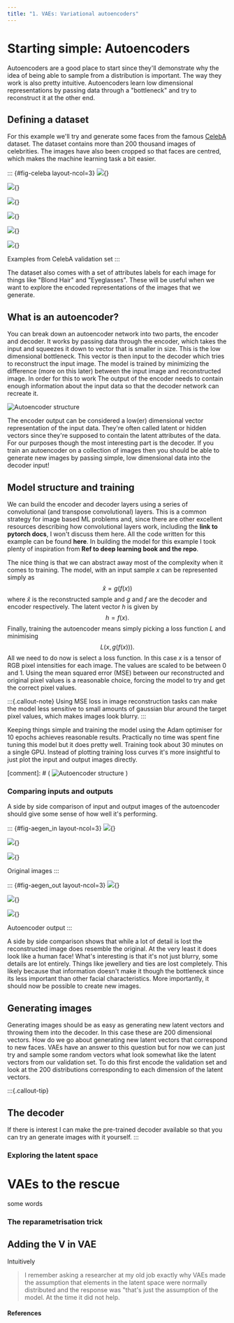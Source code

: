 ```yaml
---
title: "1. VAEs: Variational autoencoders"
---
```


# Starting simple: Autoencoders

Autoencoders are a good place to start since they'll demonstrate why the idea of being able to sample from a distribution is important. The way they work is also pretty intuitive. Autoencoders learn low dimensional representations by passing data through a "bottleneck" and try to reconstruct it at the other end. 



## Defining a dataset

For this example we'll try and generate some faces from the famous [CelebA](https://mmlab.ie.cuhk.edu.hk/projects/CelebA.html) dataset. The dataset contains more than 200 thousand images of celebrities. The images have also been cropped so that faces are centred, which makes the machine learning task a bit easier.

::: {#fig-celeba layout-ncol=3}
![](images/celebA_val_set_23.png){}

![](images/celebA_val_set_123.png){}

![](images/celebA_val_set_453.png){}

![](images/celebA_val_set_623.png){}

![](images/celebA_val_set_645.png){}

![](images/celebA_val_set_2645.png){}

Examples from CelebA validation set
:::

The dataset also comes with a set of attributes labels for each image for things like "Blond Hair" and "Eyeglasses". These will be useful when we want to explore the encoded representations of the images that we generate. 

## What is an autoencoder?

You can break down an autoencoder network into two parts, the encoder and decoder. 
It works by passing data through the encoder, which takes the input and squeezes it down to vector that is smaller in size. This is the low dimensional bottleneck. This vector is then input to the decoder which tries to reconstruct the input image. The model is trained by minimizing the difference (more on this later) between the input image and reconstructed image. In order for this to work The output of the encoder needs to contain enough information about the input data so that the decoder network can recreate it.

![Autoencoder structure](images/autoencoder_structure.png)

The encoder output can be considered a low(er) dimensional vector representation of the input data. They're often called latent or hidden vectors since they're supposed to contain the latent attributes of the data. For our purposes though the most interesting part is the decoder. If you train an autoencoder on a collection of images then you should be able to generate new images by passing simple, low dimensional data into the decoder input!


## Model structure and training

We can build the encoder and decoder layers using a series of convolutional (and transpose convolutional) layers. This is a common strategy for image based ML problems and, since there are other excellent resources describing how convolutional layers work, including the **link to pytorch docs**, I won't discuss them here. All the code written for this example can be found **here**. In building the model for this example I took plenty of inspiration from **Ref to deep learning book and the repo**.

The nice thing is that we can abstract away most of the complexity when it comes to training. The model, with an input sample $x$ can be represented simply as
$$
\hat{x} = g(f(x))
$$
where $\hat{x}$ is the reconstructed sample and $g$ and $f$ are the decoder and encoder respectively. The latent vector $h$ is given by
$$
h = f(x).
$$
Finally, training the autoencoder means simply picking a loss function $L$ and minimising
$$
L(x, g(f(x))).
$$
All we need to do now is select a loss function. In this case $x$ is a tensor of RGB pixel intensities for each image. The values are scaled to be between 0 and 1. Using the mean squared error (MSE) between our reconstructed and original pixel values is a reasonable choice, forcing the model to try and get the correct pixel values.

:::{.callout-note}
Using MSE loss in image reconstruction tasks can make the model less sensitive to small amounts of gaussian blur around the target pixel values, which makes images look blurry. 
:::

Keeping things simple and training the model using the Adam optimiser for 10 epochs achieves reasonable results. Practically no time was spent fine tuning this model but it does pretty well. Training took about 30 minutes on a single GPU. Instead of plotting training loss curves it's more insightful to just plot the input and output images directly.

[comment]: # ( ![Autoencoder structure](images/autoencoder_training_loss.png) )
### Comparing inputs and outputs

A side by side comparison of input and output images of the autoencoder should give some sense of how well it's performing.

::: {#fig-aegen_in layout-ncol=3}
![](images/celebA_test_set_7961.png){}

![](images/celebA_test_set_8842.png){}

![](images/celebA_test_set_8970.png){}

Original images
:::

::: {#fig-aegen_out layout-ncol=3}
![](images/ae_gen_test_set_7961.png){}

![](images/ae_gen_test_set_8842.png){}

![](images/ae_gen_test_set_8970.png){}

Autoencoder output
:::

A side by side comparison shows that while a lot of detail is lost the reconstructed image does resemble the original. At the very least it does look like a human face! What's interesting is that it's not just blurry, some details are lot entirely. Things like jewellery and ties are lost completely. This likely because that information doesn't make it though the bottleneck since its less important than other facial characteristics. More importantly, it should now be possible to create new images. 

## Generating images

Generating images should be as easy as generating new latent vectors and throwing them into the decoder. In this case these are 200 dimensional vectors. How do we go about generating new latent vectors that correspond to new faces. VAEs have an answer to this question but for now we can just try and sample some random vectors what look somewhat like the latent vectors from our validation set. 
To do this first encode the validation set and look at the 200 distributions corresponding to each dimension of the latent vectors. 

:::{.callout-tip}
## The decoder
If there is interest I can make the pre-trained decoder available so that you can try an generate images with it yourself. 
:::

### Exploring the latent space




# VAEs to the rescue

some words 

### The reparametrisation trick

## Adding the V in VAE





Intuitively 


> I remember asking a researcher at my old job exactly why VAEs made the assumption that elements in the latent space were normally distributed and the response was "that's just the assumption of the model. At the time it did not help.


#### References



